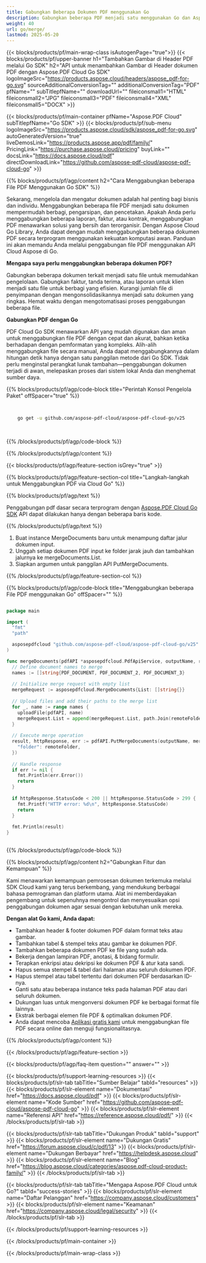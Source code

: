 ```yaml
---
title: Gabungkan Beberapa Dokumen PDF menggunakan Go
description: Gabungkan beberapa PDF menjadi satu menggunakan Go dan Aspose.PDF Cloud SDK.
weight: 40
url: go/merge/
lastmod: 2025-05-20
---
```


{{< blocks/products/pf/main-wrap-class isAutogenPage="true">}}
{{< blocks/products/pf/upper-banner h1="Tambahkan Gambar di Header PDF melalui Go SDK" h2="API untuk menambahkan Gambar di Header dokumen PDF dengan Aspose.PDF Cloud Go SDK" logoImageSrc="https://products.aspose.cloud/headers/aspose_pdf-for-go.svg" sourceAdditionalConversionTag="" additionalConversionTag="PDF" pfName="" subTitlepfName="" downloadUrl="" fileiconsmall1="HTML" fileiconsmall2="JPG" fileiconsmall3="PDF" fileiconsmall4="XML" fileiconsmall5="DOCX" >}}

{{< blocks/products/pf/main-container pfName="Aspose.PDF Cloud" subTitlepfName="Go SDK" >}}
{{< blocks/products/pf/sub-menu logoImageSrc="https://products.aspose.cloud/sdk/aspose_pdf-for-go.svg"
autoGeneratedVersion="true"
liveDemosLink="https://products.aspose.app/pdf/family/" PricingLink="https://purchase.aspose.cloud/pricing" buyLink="" docsLink="https://docs.aspose.cloud/pdf"  directDownloadLink="https://github.com/aspose-pdf-cloud/aspose-pdf-cloud-go" >}}

{{% blocks/products/pf/agp/content h2="Cara Menggabungkan beberapa File PDF Menggunakan Go SDK" %}}

Sekarang, mengelola dan mengatur dokumen adalah hal penting bagi bisnis dan individu. Menggabungkan beberapa file PDF menjadi satu dokumen mempermudah berbagi, pengarsipan, dan pencetakan. Apakah Anda perlu menggabungkan beberapa laporan, faktur, atau kontrak, menggabungkan PDF menawarkan solusi yang bersih dan terorganisir. Dengan Aspose Cloud Go Library, Anda dapat dengan mudah menggabungkan beberapa dokumen PDF secara terprogram menggunakan kekuatan komputasi awan. Panduan ini akan memandu Anda melalui penggabungan file PDF menggunakan API Cloud Aspose di Go.

**Mengapa saya perlu menggabungkan beberapa dokumen PDF?**

Gabungkan beberapa dokumen terkait menjadi satu file untuk memudahkan pengelolaan. Gabungkan faktur, tanda terima, atau laporan untuk klien menjadi satu file untuk berbagi yang efisien. Kurangi jumlah file di penyimpanan dengan mengonsolidasikannya menjadi satu dokumen yang ringkas. Hemat waktu dengan mengotomatisasi proses penggabungan beberapa file.

**Gabungkan PDF dengan Go**

PDF Cloud Go SDK menawarkan API yang mudah digunakan dan aman untuk menggabungkan file PDF dengan cepat dan akurat, bahkan ketika berhadapan dengan pemformatan yang kompleks. Alih-alih menggabungkan file secara manual, Anda dapat menggabungkannya dalam hitungan detik hanya dengan satu panggilan metode dari Go SDK. Tidak perlu menginstal perangkat lunak tambahan—penggabungan dokumen terjadi di awan, melepaskan proses dari sistem lokal Anda dan menghemat sumber daya.

{{% blocks/products/pf/agp/code-block title="Perintah Konsol Pengelola Paket" offSpacer="true" %}}

```bash

     
    go get -u github.com/aspose-pdf-cloud/aspose-pdf-cloud-go/v25
     
     

```

{{% /blocks/products/pf/agp/code-block %}}

{{% /blocks/products/pf/agp/content %}}

{{< blocks/products/pf/agp/feature-section isGrey="true" >}}

{{% blocks/products/pf/agp/feature-section-col title="Langkah-langkah untuk Menggabungkan PDF via Cloud Go" %}}

{{% blocks/products/pf/agp/text %}}

Penggabungan pdf dasar secara terprogram dengan
[Aspose.PDF Cloud Go SDK](https://products.aspose.cloud/pdf/go/)
API dapat dilakukan hanya dengan beberapa baris kode.

{{% /blocks/products/pf/agp/text %}}

1. Buat instance MergeDocuments baru untuk menampung daftar jalur dokumen input.
2. Unggah setiap dokumen PDF input ke folder jarak jauh dan tambahkan jalurnya ke mergeDocuments.List.
3. Siapkan argumen untuk panggilan API PutMergeDocuments.

{{% /blocks/products/pf/agp/feature-section-col %}}

{{% blocks/products/pf/agp/code-block title="Menggabungkan beberapa File PDF menggunakan Go" offSpacer="" %}}

```go

package main

import (
  "fmt"
  "path"

  asposepdfcloud "github.com/aspose-pdf-cloud/aspose-pdf-cloud-go/v25"
)

func mergeDocuments(pdfAPI *asposepdfcloud.PdfApiService, outputName, remoteFolder string) {
  // Define document names to merge
  names := []string{PDF_DOCUMENT, PDF_DOCUMENT_2, PDF_DOCUMENT_3}
  
  // Initialize merge request with empty list
  mergeRequest := asposepdfcloud.MergeDocuments{List: []string{}}
  
  // Upload files and add their paths to the merge list
  for _, name := range names {
    uploadFile(pdfAPI, name)
    mergeRequest.List = append(mergeRequest.List, path.Join(remoteFolder, name))
  }
  
  // Execute merge operation
  result, httpResponse, err := pdfAPI.PutMergeDocuments(outputName, mergeRequest, map[string]interface{}{
    "folder": remoteFolder,
  })
  
  // Handle response
  if err != nil {
    fmt.Println(err.Error())
    return
  }
  
  if httpResponse.StatusCode < 200 || httpResponse.StatusCode > 299 {
    fmt.Printf("HTTP error: %d\n", httpResponse.StatusCode)
    return
  }
  
  fmt.Println(result)
}
  
```

{{% /blocks/products/pf/agp/code-block %}}

{{% blocks/products/pf/agp/content h2="Gabungkan Fitur dan Kemampuan" %}}

Kami menawarkan kemampuan pemrosesan dokumen terkemuka melalui SDK Cloud kami yang terus berkembang, yang mendukung berbagai bahasa pemrograman dan platform utama. Alat ini memberdayakan pengembang untuk sepenuhnya mengontrol dan menyesuaikan opsi penggabungan dokumen agar sesuai dengan kebutuhan unik mereka.

**Dengan alat Go kami, Anda dapat:**

+ Tambahkan header & footer dokumen PDF dalam format teks atau gambar.
+ Tambahkan tabel & stempel teks atau gambar ke dokumen PDF.
+ Tambahkan beberapa dokumen PDF ke file yang sudah ada.
+ Bekerja dengan lampiran PDF, anotasi, & bidang formulir.
+ Terapkan enkripsi atau dekripsi ke dokumen PDF & atur kata sandi.
+ Hapus semua stempel & tabel dari halaman atau seluruh dokumen PDF.
+ Hapus stempel atau tabel tertentu dari dokumen PDF berdasarkan ID-nya.
+ Ganti satu atau beberapa instance teks pada halaman PDF atau dari seluruh dokumen.
+ Dukungan luas untuk mengonversi dokumen PDF ke berbagai format file lainnya.
+ Ekstrak berbagai elemen file PDF & optimalkan dokumen PDF.
+ Anda dapat mencoba [Aplikasi gratis kami](https://products.aspose.app/pdf/merger) untuk menggabungkan file PDF secara online dan menguji fungsionalitasnya.

{{% /blocks/products/pf/agp/content %}}

{{< /blocks/products/pf/agp/feature-section >}}

{{< blocks/products/pf/agp/faq-item question="" answer="" >}}

{{< blocks/products/pf/support-learning-resources >}}
{{< blocks/products/pf/slr-tab tabTitle="Sumber Belajar" tabId="resources" >}}
{{< blocks/products/pf/slr-element name="Dokumentasi" href="https://docs.aspose.cloud/pdf" >}}
{{< blocks/products/pf/slr-element name="Kode Sumber" href="https://github.com/aspose-pdf-cloud/aspose-pdf-cloud-go" >}}
{{< blocks/products/pf/slr-element name="Referensi API" href="https://reference.aspose.cloud/pdf/" >}}
{{< /blocks/products/pf/slr-tab >}}

{{< blocks/products/pf/slr-tab tabTitle="Dukungan Produk" tabId="support" >}}
{{< blocks/products/pf/slr-element name="Dukungan Gratis" href="https://forum.aspose.cloud/c/pdf/13" >}}
{{< blocks/products/pf/slr-element name="Dukungan Berbayar" href="https://helpdesk.aspose.cloud" >}}
{{< blocks/products/pf/slr-element name="Blog" href="https://blog.aspose.cloud/categories/aspose.pdf-cloud-product-family/" >}}
{{< /blocks/products/pf/slr-tab >}}

{{< blocks/products/pf/slr-tab tabTitle="Mengapa Aspose.PDF Cloud untuk Go?" tabId="success-stories" >}}
{{< blocks/products/pf/slr-element name="Daftar Pelanggan" href="https://company.aspose.cloud/customers" >}}
{{< blocks/products/pf/slr-element name="Keamanan" href="https://company.aspose.cloud/legal/security" >}}
{{< /blocks/products/pf/slr-tab >}}

{{< /blocks/products/pf/support-learning-resources >}}

{{< /blocks/products/pf/main-container >}}

{{< /blocks/products/pf/main-wrap-class >}}



